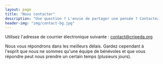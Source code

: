 ```yaml
---
layout: page
title: "Nous contacter"
description: "Une question ? L'envie de partager une pensée ? Contactez-nous !"
header-img: "img/contact-bg.jpg"
---
```


Utilisez l'adresse de courrier électronique suivante : <contact@cripeda.org>

Nous vous répondrons dans les meilleurs délais. Gardez cependant à l'esprit que nous ne sommes qu'une équipe de bénévoles et que vous répondre peut nous prendre un certain temps (plusieurs jours).
